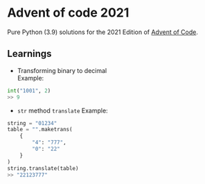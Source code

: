 # Advent of code 2021

Pure Python (3.9) solutions for the 2021 Edition of [Advent of Code](https://adventofcode.com/).

## Learnings

- Transforming binary to decimal  
Example:
```python
int("1001", 2)
>> 9
```
- `str` method `translate`
Example:
```python
string = "01234"
table = "".maketrans(
    {
        "4": "777",
        "0": "22"
    }
)
string.translate(table)
>> "22123777"
```
